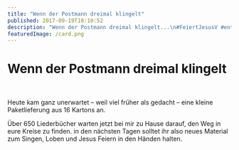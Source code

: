 ```yaml
---
title: "Wenn der Postmann dreimal klingelt"
published: 2017-09-19T10:10:52
description: "Wenn der Postmann dreimal klingelt...\n#FeiertJesusV #entschieden #WirSindDerNordbund"
featuredImage: /card.png
---
```


# Wenn der Postmann dreimal klingelt

<img loading="lazy" src="/old/DSC_1304.jpg" alt> <img loading="lazy" src="/old/DSC_1307.jpg" alt>

Heute kam ganz unerwartet &#8211; weil viel früher als gedacht &#8211; eine kleine Paketlieferung aus 16 Kartons an.

Über 650 Liederbücher warten jetzt bei mir zu Hause darauf, den Weg in eure Kreise zu finden. in den nächsten Tagen solltet ihr also neues Material zum Singen, Loben und Jesus Feiern in den Händen halten.